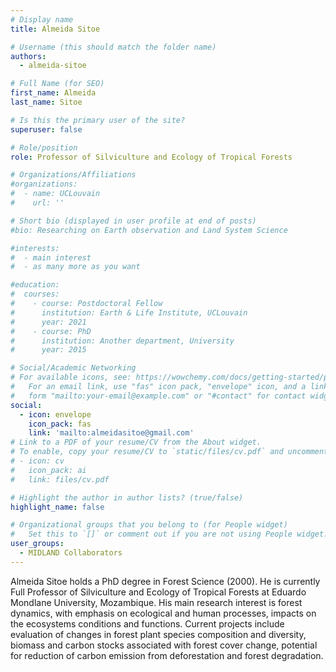 ```yaml
---
# Display name
title: Almeida Sitoe

# Username (this should match the folder name)
authors:
  - almeida-sitoe

# Full Name (for SEO)
first_name: Almeida   
last_name: Sitoe

# Is this the primary user of the site?
superuser: false

# Role/position
role: Professor of Silviculture and Ecology of Tropical Forests

# Organizations/Affiliations
#organizations:
#  - name: UCLouvain
#    url: ''

# Short bio (displayed in user profile at end of posts)
#bio: Researching on Earth observation and Land System Science

#interests:
#  - main interest
#  - as many more as you want

#education:
#  courses:
#    - course: Postdoctoral Fellow 
#      institution: Earth & Life Institute, UCLouvain
#      year: 2021
#    - course: PhD 
#      institution: Another department, University
#      year: 2015

# Social/Academic Networking
# For available icons, see: https://wowchemy.com/docs/getting-started/page-builder/#icons
#   For an email link, use "fas" icon pack, "envelope" icon, and a link in the
#   form "mailto:your-email@example.com" or "#contact" for contact widget.
social:
  - icon: envelope
    icon_pack: fas
    link: 'mailto:almeidasitoe@gmail.com'
# Link to a PDF of your resume/CV from the About widget.
# To enable, copy your resume/CV to `static/files/cv.pdf` and uncomment the lines below.
# - icon: cv
#   icon_pack: ai
#   link: files/cv.pdf

# Highlight the author in author lists? (true/false)
highlight_name: false

# Organizational groups that you belong to (for People widget)
#   Set this to `[]` or comment out if you are not using People widget.
user_groups:
  - MIDLAND Collaborators
---
```

Almeida Sitoe holds a PhD degree in Forest Science (2000). He is currently Full Professor of Silviculture and Ecology of Tropical Forests at Eduardo Mondlane University, Mozambique. His main research interest is forest dynamics, with emphasis on ecological and human processes, impacts on the ecosystems conditions and functions. Current projects include evaluation of changes in forest plant species composition and diversity, biomass and carbon stocks associated with forest cover change, potential for reduction of carbon emission from deforestation and forest degradation.
